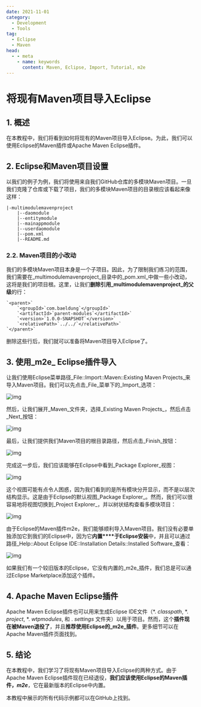 ```yaml
---
date: 2021-11-01
category:
  - Development
  - Tools
tag:
  - Eclipse
  - Maven
head:
  - - meta
    - name: keywords
      content: Maven, Eclipse, Import, Tutorial, m2e
---
```


# 将现有Maven项目导入Eclipse

## 1. 概述

在本教程中，我们将看到如何将现有的Maven项目导入Eclipse。为此，我们可以使用Eclipse的Maven插件或Apache Maven Eclipse插件。

## 2. Eclipse和Maven项目设置

以我们的例子为例，我们将使用来自我们GitHub仓库的多模块Maven项目。一旦我们克隆了仓库或下载了项目，我们的多模块Maven项目的目录根应该看起来像这样：

```
|-multimodulemavenproject
    |--daomodule
    |--entitymodule
    |--mainappmodule
    |--userdaomodule
    |--pom.xml
    |--README.md
```

### 2.2. Maven项目的小改动

我们的多模块Maven项目本身是一个子项目。因此，为了限制我们练习的范围，我们需要在_multimodulemavenproject_目录中的_pom.xml_中做一些小改动，这将是我们的项目根。这里，让我们**删除引用_multimodulemavenproject_的父级**的行：

```
`<parent>`
    `<groupId>`com.baeldung`</groupId>`
    `<artifactId>`parent-modules`</artifactId>`
    `<version>`1.0.0-SNAPSHOT`</version>`
    `<relativePath>`../../`</relativePath>`
`</parent>`
```

删除这些行后，我们就可以准备将Maven项目导入Eclipse了。

## 3. 使用_m2e_ Eclipse插件导入

让我们使用Eclipse菜单路径_File::Import::Maven::Existing Maven Projects_来导入Maven项目。我们可以先点击_File_菜单下的_Import_选项：

![img](https://www.baeldung.com/wp-content/uploads/2021/11/import-1.png)

然后，让我们展开_Maven_文件夹，选择_Existing Maven Projects_，然后点击_Next_按钮：

![img](https://www.baeldung.com/wp-content/uploads/2021/11/import2-1.png)

最后，让我们提供我们Maven项目的根目录路径，然后点击_Finish_按钮：

![img](https://www.baeldung.com/wp-content/uploads/2021/11/import3-1.png)

完成这一步后，我们应该能够在Eclipse中看到_Package Explorer_视图：

![img](https://www.baeldung.com/wp-content/uploads/2021/11/package_view.png)

这个视图可能有点令人困惑，因为我们看到的是所有模块分开显示，而不是以层次结构显示。这是由于Eclipse的默认视图_Package Explorer_。然而，我们可以很容易地将视图切换到_Project Explorer_，并以树状结构查看多模块项目：

![img](https://www.baeldung.com/wp-content/uploads/2021/11/project_explorer.png)

由于Eclipse的Maven插件m2e，我们能够顺利导入Maven项目。我们没有必要单独添加它到我们的Eclipse中，因为它**内置****于Eclipse安装**中，并且可以通过路径_Help::About Eclipse IDE::Installation Details::Installed Software_查看：

![img](https://www.baeldung.com/wp-content/uploads/2021/11/m2e_plugin.png)

如果我们有一个较旧版本的Eclipse，它没有内置的_m2e_插件，我们总是可以通过Eclipse Marketplace添加这个插件。

## 4. Apache Maven Eclipse插件

Apache Maven Eclipse插件也可以用来生成Eclipse IDE文件（*. _classpath_, *. _project_, *. _wtpmodules_, 和 . _settings_ 文件夹）以用于项目。然而，这个**插件现在被Maven退役了**，并且**推荐使用Eclipse的_m2e_插件**。更多细节可以在Apache Maven插件页面找到。

## 5. 结论

在本教程中，我们学习了将现有Maven项目导入Eclipse的两种方式。由于Apache Maven Eclipse插件现在已经退役，**我们应该使用Eclipse的Maven插件，_m2e_**，它在最新版本的Eclipse中内置。

本教程中展示的所有代码示例都可以在GitHub上找到。